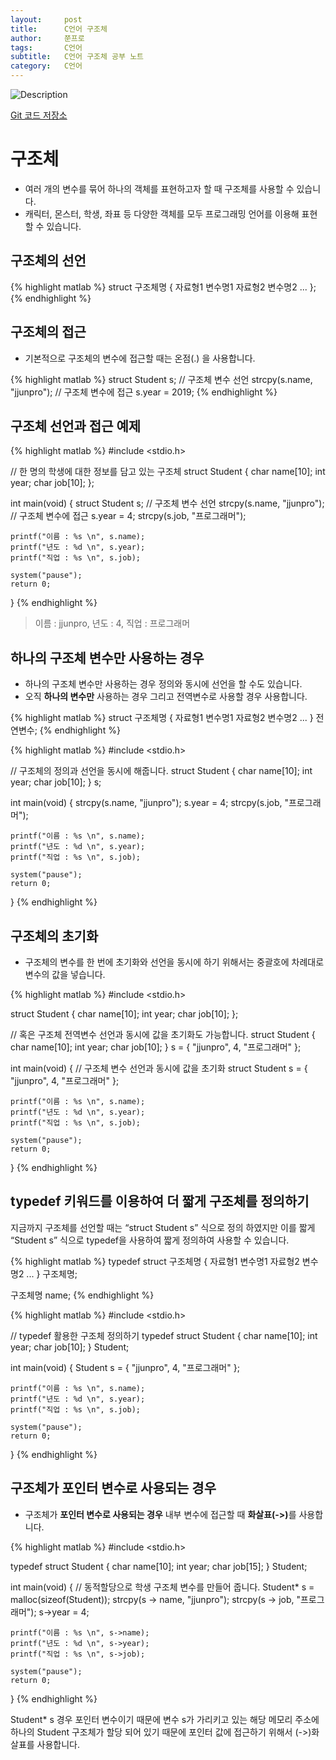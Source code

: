 ```yaml
---
layout:     post
title:      C언어 구조체
author:     쭌프로
tags:       C언어
subtitle:   C언어 구조체 공부 노트
category:   C언어
---
```


<!-- Start Writing Below in Markdown -->

![Description](https://alalstjr.github.io/jjunpro.github.io/img/c_bg.png)

<a href="https://github.com/alalstjr/C-Language/tree/master/1906">Git 코드 저장소</a>

# 구조체

- 여러 개의 변수를 묶어 하나의 객체를 표현하고자 할 때 구조체를 사용할 수 있습니다.
- 캐릭터, 몬스터, 학생, 좌표 등 다양한 객체를 모두 프로그래밍 언어를 이용해 표현할 수 있습니다.

## 구조체의 선언

{% highlight matlab %}
  struct 구조체명 
  {
    자료형1 변수명1
    자료형2 변수명2
    ...
  };
{% endhighlight %}

## 구조체의 접근

- 기본적으로 구조체의 변수에 접근할 때는 온점(.) 을 사용합니다.

{% highlight matlab %}
  struct Student s; // 구조체 변수 선언
  strcpy(s.name, "jjunpro"); // 구조체 변수에 접근
  s.year = 2019;
{% endhighlight %}

## 구조체 선언과 접근 예제

{% highlight matlab %}
  #include <stdio.h>

  // 한 명의 학생에 대한 정보를 담고 있는 구조체
  struct Student
  {
    char name[10];
    int year;
    char job[10];
  };

  int main(void)
  {
    struct Student s; // 구조체 변수 선언
    strcpy(s.name, "jjunpro"); // 구조체 변수에 접근
    s.year = 4;
    strcpy(s.job, "프로그래머");

    printf("이름 : %s \n", s.name);
    printf("년도 : %d \n", s.year);
    printf("직업 : %s \n", s.job);

    system("pause");
    return 0;
  }
{% endhighlight %}

> 이름 : jjunpro, 년도 : 4, 직업 : 프로그래머 

## 하나의 구조체 변수만 사용하는 경우

- 하나의 구조체 변수만 사용하는 경우 정의와 동시에 선언을 할 수도 있습니다.
- 오직 <b>하나의 변수만</b> 사용하는 경우 그리고 전역변수로 사용할 경우 사용합니다.

{% highlight matlab %}
  struct 구조체명 
  {
    자료형1 변수명1
    자료형2 변수명2
    ...
  } 전연변수;
{% endhighlight %}

{% highlight matlab %}
  #include <stdio.h>

  // 구조체의 정의과 선언을 동시에 해줍니다.
  struct Student
  {
    char name[10];
    int year;
    char job[10];
  } s;

  int main(void)
  {
    strcpy(s.name, "jjunpro");
    s.year = 4;
    strcpy(s.job, "프로그래머");

    printf("이름 : %s \n", s.name);
    printf("년도 : %d \n", s.year);
    printf("직업 : %s \n", s.job);

    system("pause");
    return 0;
  }
{% endhighlight %}

## 구조체의 초기화

- 구조체의 변수를 한 번에 초기화와 선언을 동시에 하기 위해서는 중괄호에 차례대로 변수의 값을 넣습니다.
 
{% highlight matlab %}
  #include <stdio.h>
  
  struct Student
  {
    char name[10];
    int year;
    char job[10];
  };
  
  // 혹은 구조체 전역변수 선언과 동시에 값을 초기화도 가능합니다.
  struct Student
  {
    char name[10];
    int year;
    char job[10];
  } s = { "jjunpro", 4, "프로그래머" };

  int main(void)
  {
    // 구조체 변수 선언과 동시에 값을 초기화
    struct Student s = { "jjunpro", 4, "프로그래머" };

    printf("이름 : %s \n", s.name);
    printf("년도 : %d \n", s.year);
    printf("직업 : %s \n", s.job);

    system("pause");
    return 0;
  }
{% endhighlight %}

## typedef 키워드를 이용하여 더 짧게 구조체를 정의하기

지금까지 구조체를 선언할 때는 <q>struct Student s</q> 식으로 정의 하였지만 이를 짧게 <q>Student s</q> 식으로
typedef을 사용하여 짧게 정의하여 사용할 수 있습니다.

{% highlight matlab %}
  typedef struct 구조체명 
  {
    자료형1 변수명1
    자료형2 변수명2
    ...
  } 구조체명;
  
  구조체명 name;
{% endhighlight %}

{% highlight matlab %}
  #include <stdio.h>

  // typedef 활용한 구조체 정의하기
  typedef struct Student
  {
    char name[10];
    int year;
    char job[10];
  } Student;

  int main(void)
  {
    Student s = { "jjunpro", 4, "프로그래머" };

    printf("이름 : %s \n", s.name);
    printf("년도 : %d \n", s.year);
    printf("직업 : %s \n", s.job);

    system("pause");
    return 0;
  }
{% endhighlight %}

## 구조체가 포인터 변수로 사용되는 경우

- 구조체가 <b>포인터 변수로 사용되는 경우</b> 내부 변수에 접근할 때 <b>화살표(->)</b>를 사용합니다.

{% highlight matlab %}
  #include <stdio.h>

  typedef struct Student
  {
    char name[10];
    int year;
    char job[15];
  } Student;

  int main(void)
  {
    // 동적할당으로 학생 구조체 변수를 만들어 줍니다.
    Student* s = malloc(sizeof(Student));
    strcpy(s -> name, "jjunpro");
    strcpy(s -> job, "프로그래머");
    s->year = 4;

    printf("이름 : %s \n", s->name);
    printf("년도 : %d \n", s->year);
    printf("직업 : %s \n", s->job);

    system("pause");
    return 0;
  }
{% endhighlight %}

Student* s 경우 포인터 변수이기 때문에 변수 s가 가리키고 있는 
해당 메모리 주소에 하나의 Student 구조체가 할당 되어 있기 때문에 
포인터 값에 접근하기 위해서 (->)화살표를 사용합니다.
